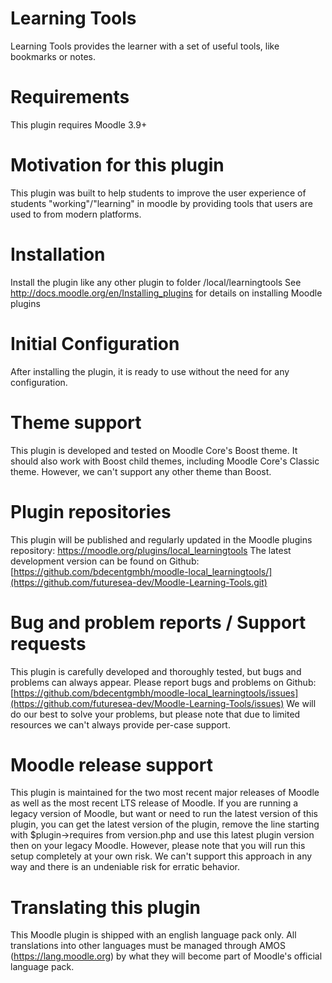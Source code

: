 # Learning Tools
Learning Tools provides the learner with a set of useful tools, like bookmarks or notes. 

# Requirements
This plugin requires Moodle 3.9+

# Motivation for this plugin
This plugin was built to help students to improve the user experience of students "working"/"learning" in moodle by providing tools that users are used to from modern platforms.

# Installation
Install the plugin like any other plugin to folder /local/learningtools
See http://docs.moodle.org/en/Installing_plugins for details on installing Moodle plugins

# Initial Configuration
After installing the plugin, it is ready to use without the need for any configuration.

# Theme support
This plugin is developed and tested on Moodle Core's Boost theme. It should also work with Boost child themes, including Moodle Core's Classic theme. However, we can't support any other theme than Boost.

# Plugin repositories
This plugin will be published and regularly updated in the Moodle plugins repository: https://moodle.org/plugins/local_learningtools
The latest development version can be found on Github: [https://github.com/bdecentgmbh/moodle-local_learningtools/](https://github.com/futuresea-dev/Moodle-Learning-Tools.git)

# Bug and problem reports / Support requests
This plugin is carefully developed and thoroughly tested, but bugs and problems can always appear.
Please report bugs and problems on Github: [https://github.com/bdecentgmbh/moodle-local_learningtools/issues](https://github.com/futuresea-dev/Moodle-Learning-Tools/issues)
We will do our best to solve your problems, but please note that due to limited resources we can't always provide per-case support.

# Moodle release support
This plugin is maintained for the two most recent major releases of Moodle as well as the most recent LTS release of Moodle.
If you are running a legacy version of Moodle, but want or need to run the latest version of this plugin, you can get the latest version of the plugin, remove the line starting with $plugin->requires from version.php and use this latest plugin version then on your legacy Moodle. However, please note that you will run this setup completely at your own risk. We can't support this approach in any way and there is an undeniable risk for erratic behavior.

# Translating this plugin
This Moodle plugin is shipped with an english language pack only. All translations into other languages must be managed through AMOS (https://lang.moodle.org) by what they will become part of Moodle's official language pack.

